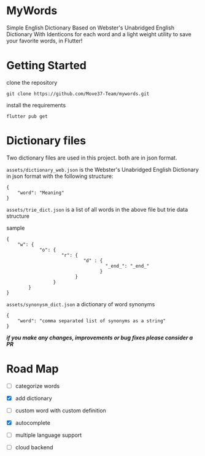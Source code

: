 # MyWords
Simple English Dictionary Based on Webster's Unabridged English Dictionary With Identicons for each word and 
a light weight utility to save your favorite words, in Flutter!

# Getting Started

clone the repository
```
git clone https://github.com/Move37-Team/mywords.git
```

install the requirements
```
flutter pub get
```

# Dictionary files

Two dictionary files are used in this project. both are in json format.

```assets/dictionary_web.json``` is the Webster's Unabridged English Dictionary in json format with the following structure:

```
{
    "word": "Meaning"
}
```

```assets/trie_dict.json``` is a list of all words in the above file but trie data structure

sample
```
{
    "w": {
            "o": {
                    "r": {
                            "d" : {
                                    "_end_": "_end_"
                                  }
                         }
                 }
        }
}
```

```assets/synonysm_dict.json``` a dictionary of word synonyms

```
{
    "word": "comma separated list of synonyms as a string"
}
```

***if you make any changes, improvements or bug fixes please consider a PR***

# Road Map

* [ ] categorize words

* [x] add dictionary

* [ ] custom word with custom definition

* [x] autocomplete
 
* [ ] multiple language support
 
* [ ] cloud backend